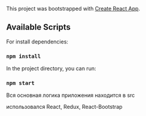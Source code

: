 This project was bootstrapped with [Create React App](https://github.com/facebook/create-react-app).

## Available Scripts

For install dependencies:

### `npm install`


In the project directory, you can run:

### `npm start`

Вся основная логика приложения находится в src

использовался React, Redux, React-Bootstrap
